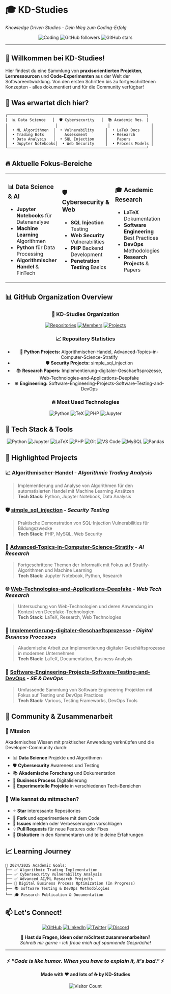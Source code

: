 # 🎓 KD-Studies
*Knowledge Driven Studies - Dein Weg zum Coding-Erfolg*

<div align="center">
  
![Coding](https://img.shields.io/badge/Status-Learning%20%26%20Building-brightgreen?style=for-the-badge)
![GitHub followers](https://img.shields.io/github/followers/KD-Studies?style=for-the-badge&logo=github&logoColor=white)
![GitHub stars](https://img.shields.io/github/stars/KD-Studies?style=for-the-badge&logo=github&logoColor=white)

</div>

---

## 🚀 Willkommen bei KD-Studies!

Hier findest du eine Sammlung von **praxisorientierten Projekten**, **Lernressourcen** und **Code-Experimenten** aus der Welt der Softwareentwicklung. Von den ersten Schritten bis zu fortgeschrittenen Konzepten - alles dokumentiert und für die Community verfügbar!

## 🎯 Was erwartet dich hier?

```ascii
┌─────────────────────────────────────────────────────────────┐
│  📊 Data Science   │  🛡️ Cybersecurity   │  📚 Academic Res. │
│                     │                      │                  │
│  • ML Algorithmen  │  • Vulnerability     │  • LaTeX Docs     │
│  • Trading Bots    │    Assessment        │  • Research       │
│  • Data Analysis   │  • SQL Injection     │    Papers         │
│  • Jupyter Notebooks│  • Web Security     │  • Process Models │
└─────────────────────────────────────────────────────────────┘
```

## 🔥 Aktuelle Fokus-Bereiche

<table>
<tr>
<td width="33%">

### 📊 **Data Science & AI**
- **Jupyter Notebooks** für Datenanalyse
- **Machine Learning** Algorithmen
- **Python** für Data Processing
- **Algorithmischer Handel** & FinTech

</td>
<td width="33%">

### 🛡️ **Cybersecurity & Web**
- **SQL Injection** Testing
- **Web Security** Vulnerabilities
- **PHP** Backend Development
- **Penetration Testing** Basics

</td>
<td width="33%">

### 🎓 **Academic Research**
- **LaTeX** Dokumentation
- **Software Engineering** Best Practices
- **DevOps** Methodologies
- **Research Projects** & Papers

</td>
</tr>
</table>

## 📊 GitHub Organization Overview

<div align="center">

### 🏢 **KD-Studies Organization**
[![Repositories](https://img.shields.io/badge/Repositories-7-blue?style=for-the-badge&logo=github)](https://github.com/orgs/KD-Studies/repositories)
[![Members](https://img.shields.io/badge/Members-1-green?style=for-the-badge&logo=github)](https://github.com/orgs/KD-Studies/people)
[![Projects](https://img.shields.io/badge/Projects-Active-orange?style=for-the-badge&logo=github)](https://github.com/orgs/KD-Studies/projects)

### 📈 **Repository Statistics**
- 🐍 **Python Projects:** Algorithmischer-Handel, Advanced-Topics-in-Computer-Science-Stratify
- 🛡️ **Security Projects:** simple_sql_injection  
- 📚 **Research Papers:** Implementierung-digitaler-Geschaeftsprozesse, Web-Technologies-and-Applications-Deepfake
- ⚙️ **Engineering:** Software-Engineering-Projects-Software-Testing-and-DevOps

### 🔥 **Most Used Technologies**
![Python](https://img.shields.io/badge/Python-40%25-blue?style=flat-square)
![TeX](https://img.shields.io/badge/TeX-25%25-green?style=flat-square)
![PHP](https://img.shields.io/badge/PHP-15%25-purple?style=flat-square)
![Jupyter](https://img.shields.io/badge/Jupyter-20%25-orange?style=flat-square)

</div>

## 🎨 Tech Stack & Tools

<div align="center">

![Python](https://img.shields.io/badge/Python-3776AB?style=for-the-badge&logo=python&logoColor=white)
![Jupyter](https://img.shields.io/badge/Jupyter-F37626?style=for-the-badge&logo=jupyter&logoColor=white)
![LaTeX](https://img.shields.io/badge/LaTeX-008080?style=for-the-badge&logo=latex&logoColor=white)
![PHP](https://img.shields.io/badge/PHP-777BB4?style=for-the-badge&logo=php&logoColor=white)
![Git](https://img.shields.io/badge/Git-F05032?style=for-the-badge&logo=git&logoColor=white)
![VS Code](https://img.shields.io/badge/VS_Code-0078D4?style=for-the-badge&logo=visual%20studio%20code&logoColor=white)
![MySQL](https://img.shields.io/badge/MySQL-4479A1?style=for-the-badge&logo=mysql&logoColor=white)
![Pandas](https://img.shields.io/badge/Pandas-150458?style=for-the-badge&logo=pandas&logoColor=white)

</div>

## 🌟 Highlighted Projects

### 📈 [Algorithmischer-Handel](https://github.com/KD-Studies/Algorithmischer-Handel) - *Algorithmic Trading Analysis*
> Implementierung und Analyse von Algorithmen für den automatisierten Handel mit Machine Learning Ansätzen  
> **Tech Stack:** Python, Jupyter Notebook, Data Analysis

### 🛡️ [simple_sql_injection](https://github.com/KD-Studies/simple_sql_injection) - *Security Testing*  
> Praktische Demonstration von SQL-Injection Vulnerabilities für Bildungszwecke  
> **Tech Stack:** PHP, MySQL, Web Security

### 🎯 [Advanced-Topics-in-Computer-Science-Stratify](https://github.com/KD-Studies/Advanced-Topics-in-Computer-Science-Stratify) - *AI Research*
> Fortgeschrittene Themen der Informatik mit Fokus auf Stratify-Algorithmen und Machine Learning  
> **Tech Stack:** Jupyter Notebook, Python, Research

### 🌐 [Web-Technologies-and-Applications-Deepfake](https://github.com/KD-Studies/Web-Technologies-and-Applications-Deepfake) - *Web Tech Research*
> Untersuchung von Web-Technologien und deren Anwendung im Kontext von Deepfake-Technologien  
> **Tech Stack:** LaTeX, Research, Web Technologies

### 🏢 [Implementierung-digitaler-Geschaeftsprozesse](https://github.com/KD-Studies/Implementierung-digitaler-Geschaeftsprozesse) - *Digital Business Processes*
> Akademische Arbeit zur Implementierung digitaler Geschäftsprozesse in modernen Unternehmen  
> **Tech Stack:** LaTeX, Documentation, Business Analysis

### 🧪 [Software-Engineering-Projects-Software-Testing-and-DevOps](https://github.com/KD-Studies/Software-Engineering-Projects-Software-Testing-and-DevOps) - *SE & DevOps*
> Umfassende Sammlung von Software Engineering Projekten mit Fokus auf Testing und DevOps Practices  
> **Tech Stack:** Various, Testing Frameworks, DevOps Tools

## 🤝 Community & Zusammenarbeit

### 🎯 **Mission**
Akademisches Wissen mit praktischer Anwendung verknüpfen und die Developer-Community durch:
- 📊 **Data Science** Projekte und Algorithmen
- 🛡️ **Cybersecurity** Awareness und Testing
- 📚 **Akademische Forschung** und Dokumentation
- 💼 **Business Process** Digitalisierung
- 🔬 **Experimentelle Projekte** in verschiedenen Tech-Bereichen

### 🌈 **Wie kannst du mitmachen?**
- ⭐ **Star** interessante Repositories
- 🍴 **Fork** und experimentiere mit dem Code
- 🐛 **Issues** melden oder Verbesserungen vorschlagen
- 💡 **Pull Requests** für neue Features oder Fixes
- 💬 **Diskutiere** in den Kommentaren und teile deine Erfahrungen

## 📈 Learning Journey

```
🎯 2024/2025 Academic Goals:
├── ✅ Algorithmic Trading Implementation
├── ✅ Cybersecurity Vulnerability Analysis  
├── ✅ Advanced AI/ML Research Projects
├── 🔄 Digital Business Process Optimization (In Progress)
├── 📚 Software Testing & DevOps Methodologies
└── 🎓 Research Publication & Documentation
```

## 📫 Let's Connect!

<div align="center">

[![GitHub](https://img.shields.io/badge/GitHub-100000?style=for-the-badge&logo=github&logoColor=white)](https://github.com/KD-Studies)
[![LinkedIn](https://img.shields.io/badge/LinkedIn-0077B5?style=for-the-badge&logo=linkedin&logoColor=white)](#)
[![Twitter](https://img.shields.io/badge/Twitter-1DA1F2?style=for-the-badge&logo=twitter&logoColor=white)](#)
[![Discord](https://img.shields.io/badge/Discord-7289DA?style=for-the-badge&logo=discord&logoColor=white)](#)

**💌 Hast du Fragen, Ideen oder möchtest zusammenarbeiten?**  
*Schreib mir gerne - ich freue mich auf spannende Gespräche!*

</div>

---

<div align="center">
  
### ⚡ *"Code is like humor. When you have to explain it, it's bad."* ⚡

**Made with ❤️ and lots of ☕ by KD-Studies**

![Visitor Count](https://profile-counter.glitch.me/KD-Studies/count.svg)

</div>